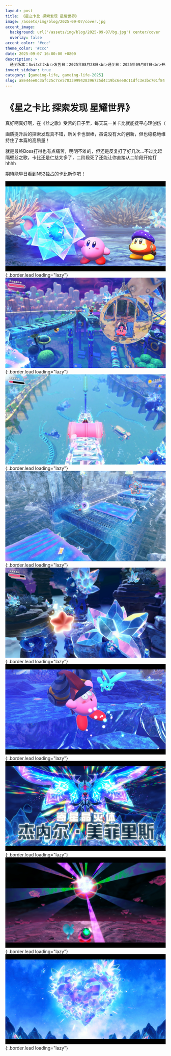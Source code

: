 ```yaml
---
layout: post
title: 《星之卡比 探索发现 星耀世界》
image: /assets/img/blog/2025-09-07/cover.jpg
accent_image: 
  background: url('/assets/img/blog/2025-09-07/bg.jpg') center/cover
  overlay: false
accent_color: '#ccc'
theme_color: '#ccc'
date: 2025-09-07 16:00:00 +0800
description: >
  通关版本：Switch2<br>发售日：2025年08月28日<br>通关日：2025年09月07日<br>开发商：HAL研究所<br>发行商：Nintendo
invert_sidebar: true
category: [gameing-life, gameing-life-2025]
slug: a8e44ee0c3afc25c7ce57033999428396725d4c19bc6ee0c11dfc3e3bc701f84
---
```


# 《星之卡比 探索发现 星耀世界》

真好啊真好啊，在《丝之歌》受苦的日子里，每天玩一关卡比就能抚平心理创伤（

画质提升后的探索发现真不错，新关卡也很棒，虽说没有大的创新，但也稳稳地维持住了本篇的高质量！

就是最终Boss打得也有点痛苦，明明不难的，但还是反复打了好几次...不过比起隔壁丝之歌，卡比还是仁慈太多了，二阶段死了还能让你直接从二阶段开始打hhhh

期待能早日看到NS2独占的卡比新作吧！

![](/assets/img/blog/2025-09-07/1.jpg){:.border.lead loading="lazy"}
![](/assets/img/blog/2025-09-07/2.jpg){:.border.lead loading="lazy"}
![](/assets/img/blog/2025-09-07/3.jpg){:.border.lead loading="lazy"}
![](/assets/img/blog/2025-09-07/4.jpg){:.border.lead loading="lazy"}
![](/assets/img/blog/2025-09-07/5.jpg){:.border.lead loading="lazy"}
![](/assets/img/blog/2025-09-07/6.jpg){:.border.lead loading="lazy"}
![](/assets/img/blog/2025-09-07/7.jpg){:.border.lead loading="lazy"}
![](/assets/img/blog/2025-09-07/8.jpg){:.border.lead loading="lazy"}
![](/assets/img/blog/2025-09-07/9.jpg){:.border.lead loading="lazy"}